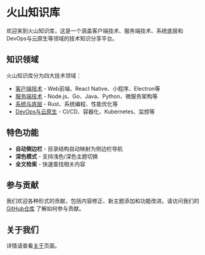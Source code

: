 # 火山知识库

欢迎来到火山知识库，这是一个涵盖客户端技术、服务端技术、系统底层和DevOps与云原生等领域的技术知识分享平台。

## 知识领域

火山知识库分为四大技术领域：

- [客户端技术](/client/) - Web前端、React Native、小程序、Electron等
- [服务端技术](/server/) - Node.js、Go、Java、Python、微服务架构等
- [系统与底层](/systems/) - Rust、系统编程、性能优化等
- [DevOps与云原生](/devops/) - CI/CD、容器化、Kubernetes、监控等

## 特色功能

- **自动侧边栏** - 目录结构自动映射为侧边栏导航
- **深色模式** - 支持浅色/深色主题切换
- **全文检索** - 快速查找相关内容

## 参与贡献

我们欢迎各种形式的贡献，包括内容修正、新主题添加和功能改进。请访问我们的 [GitHub仓库](https://github.com/huoshan25) 了解如何参与贡献。

## 关于我们

详情请查看[关于](/about)页面。